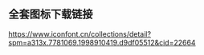 ## 全套图标下载链接
https://www.iconfont.cn/collections/detail?spm=a313x.7781069.1998910419.d9df05512&cid=22664